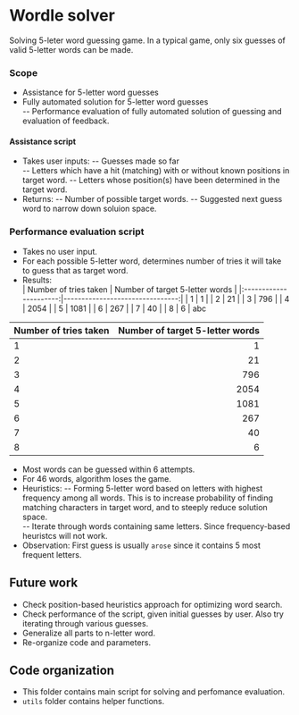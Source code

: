 # Wordle solver

Solving 5-leter word guessing game. 
In a typical game, only six guesses of valid 5-letter words can be made.  

### Scope  
- Assistance for 5-letter word guesses  
- Fully automated solution for 5-letter word guesses  
	-- Performance evaluation of fully automated solution of guessing and evaluation of feedback.  

#### Assistance script
- Takes user inputs:
	-- Guesses made so far  
	-- Letters which have a hit (matching) with or without known positions in target word.
	-- Letters whose position(s) have been determined in the target word.  
- Returns:
	-- Number of possible target words.
	-- Suggested next guess word to narrow down soluion space.

### Performance evaluation script
- Takes no user input.  
- For each possible 5-letter word, determines number of tries it will take to guess that as target word.  
- Results:  
| Number of tries taken  | Number of target 5-letter words |
|:----------------------:|--------------------------------:|
|            1           |                               1 |
|            2           |                              21 |
|            3           |                             796 |
|            4           |                            2054 |
|            5           |                            1081 |
|            6           |                             267 |
|            7           |                              40 |
|            8           |                               6 |
  abc 
    
	
| Number of tries taken | Number of target 5-letter words |  
| --------------------- | ------------------------------: |  
| 1                     | 1                               |  
| 2                     | 21                              |  
| 3                     | 796                             |  
| 4                     | 2054                            |  
| 5                     | 1081                            |  
| 6                     | 267                             |  
| 7                     | 40                              |  
| 8                     | 6                               |  
  
- Most words can be guessed within 6 attempts. 
- For 46 words, algorithm loses the game.  
- Heuristics:
	-- Forming 5-letter word based on letters with highest frequency among all words. 
This is to increase probability of finding matching characters in target word, and to steeply reduce solution space.  
	-- Iterate through words containing same letters. Since frequency-based heuristcs will not work.  
- Observation: First guess is usually `arose` since it contains 5 most frequent letters.

## Future work  
- Check position-based heuristics approach for optimizing word search.  
- Check performance of the script, given initial guesses by user. Also try iterating through various guesses.  
- Generalize all parts to n-letter word.  
- Re-organize code and parameters.  

## Code organization  
- This folder contains main script for solving and perfomance evaluation.  
- `utils` folder contains helper functions.  